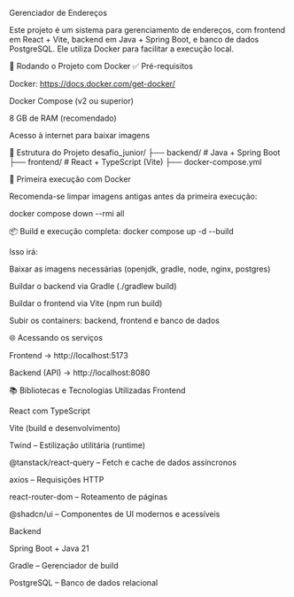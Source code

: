 
Gerenciador de Endereços

Este projeto é um sistema para gerenciamento de endereços, com frontend em React + Vite, backend em Java + Spring Boot, e banco de dados PostgreSQL. Ele utiliza Docker para facilitar a execução local.

🚀 Rodando o Projeto com Docker
✅ Pré-requisitos

Docker: https://docs.docker.com/get-docker/

Docker Compose (v2 ou superior)

8 GB de RAM (recomendado)

Acesso à internet para baixar imagens

📁 Estrutura do Projeto
desafio_junior/
├── backend/       # Java + Spring Boot
├── frontend/      # React + TypeScript (Vite)
├── docker-compose.yml

🔧 Primeira execução com Docker

Recomenda-se limpar imagens antigas antes da primeira execução:

docker compose down --rmi all

📦 Build e execução completa:
docker compose up -d --build


Isso irá:

Baixar as imagens necessárias (openjdk, gradle, node, nginx, postgres)

Buildar o backend via Gradle (./gradlew build)

Buildar o frontend via Vite (npm run build)

Subir os containers: backend, frontend e banco de dados

🌐 Acessando os serviços

Frontend → http://localhost:5173

Backend (API) → http://localhost:8080

📚 Bibliotecas e Tecnologias Utilizadas
Frontend

React com TypeScript

Vite (build e desenvolvimento)

Twind – Estilização utilitária (runtime)

@tanstack/react-query – Fetch e cache de dados assíncronos

axios – Requisições HTTP

react-router-dom – Roteamento de páginas

@shadcn/ui – Componentes de UI modernos e acessíveis

Backend

Spring Boot + Java 21

Gradle – Gerenciador de build

PostgreSQL – Banco de dados relacional